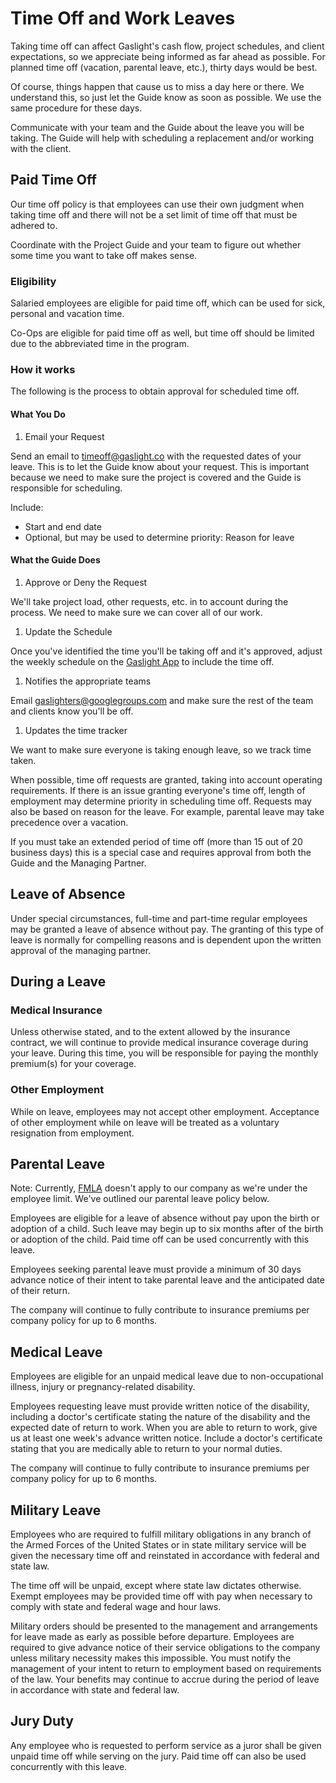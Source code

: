 # Time Off and Work Leaves

Taking time off can affect Gaslight's cash flow, project schedules,
and client expectations, so we appreciate being informed as far ahead as
possible. For planned time off (vacation, parental leave, etc.), thirty
days would be best.

Of course, things happen that cause us to miss a day here or there.  We
understand this, so just let the Guide know as soon as possible. We use
the same procedure for these days.

Communicate with your team and the Guide about the leave you will be
taking. The Guide will help with scheduling a replacement and/or working
with the client.

## Paid Time Off

Our time off policy is that employees can use their own judgment when taking
time off and there will not be a set limit of time off that must be adhered to.

Coordinate with the Project Guide and your team to figure out whether
some time you want to take off makes sense.

### Eligibility

Salaried employees are eligible for paid time off, which can be used for
sick, personal and vacation time.

Co-Ops are eligible for paid time off as well, but time off should be
limited due to the abbreviated time in the program.

### How it works

The following is the process to obtain approval for scheduled time off.

#### What You Do

1. Email your Request

  Send an email to [timeoff@gaslight.co][timeoff] with the requested
  dates of your leave.  This is to let the Guide know about your
  request. This is important because we need to make sure the project is
  covered and the Guide is responsible for scheduling.

  Include:

  * Start and end date
  * Optional, but may be used to determine priority: Reason for leave

#### What the Guide Does

1. Approve or Deny the Request

  We'll take project load, other requests, etc. in to account during the
  process. We need to make sure we can cover all of our work.

1. Update the Schedule

  Once you've identified the time you'll be taking off and it's
  approved, adjust the weekly schedule on the [Gaslight App][scheduler]
  to include the time off.

1. Notifies the appropriate teams

  Email [gaslighters@googlegroups.com][gaslighters] and make sure the
  rest of the team and clients know you'll be off.

1. Updates the time tracker

  We want to make sure everyone is taking enough leave, so we track time
  taken.

When possible, time off requests are granted, taking into account operating
requirements. If there is an issue granting everyone's time off, length of
employment may determine priority in scheduling time off. Requests may
also be based on reason for the leave. For example, parental leave may
take precedence over a vacation.

If you must take an extended period of time off (more than 15 out of 20
business days) this is a special case and requires approval from both
the Guide and the Managing Partner.

## Leave of Absence

Under special circumstances, full-time and part-time regular employees
may be granted a leave of absence without pay. The granting of this type
of leave is normally for compelling reasons and is dependent upon the
written approval of the managing partner.

## During a Leave

### Medical Insurance

Unless otherwise stated, and to the extent allowed by the insurance
contract, we will continue to provide medical insurance coverage during
your leave. During this time, you will be responsible for paying the
monthly premium(s) for your coverage.

### Other Employment

While on leave, employees may not accept other employment. Acceptance of
other employment while on leave will be treated as a voluntary
resignation from employment.


## Parental Leave

Note: Currently, [FMLA][fmla] doesn't apply to our company as we're
under the employee limit. We've outlined our parental leave policy
below.

Employees are eligible for a leave of absence without pay upon the birth
or adoption of a child. Such leave may begin up to six months after of
the birth or adoption of the child. Paid time off can be used
concurrently with this leave.

Employees seeking parental leave must provide a minimum of 30 days
advance notice of their intent to take parental leave and the
anticipated date of their return.

The company will continue to fully contribute to insurance premiums per
company policy for up to 6 months.

## Medical Leave

Employees are eligible for an unpaid medical leave due to
non-occupational illness, injury or pregnancy-related disability.

Employees requesting leave must provide written notice of the
disability, including a doctor's certificate stating the nature of the
disability and the expected date of return to work. When you are able to
return to work, give us at least one week's advance written notice.
Include a doctor's certificate stating that you are medically able to
return to your normal duties.

The company will continue to fully contribute to insurance premiums per
company policy for up to 6 months.

## Military Leave

Employees who are required to fulfill military obligations in any branch
of the Armed Forces of the United States or in state military service
will be given the necessary time off and reinstated in accordance with
federal and state law.

The time off will be unpaid, except where state law dictates otherwise.
Exempt employees may be provided time off with pay when necessary to
comply with state and federal wage and hour laws.

Military orders should be presented to the management and arrangements
for leave made as early as possible before departure. Employees are
required to give advance notice of their service obligations to the
company unless military necessity makes this impossible. You must
notify the management of your intent to return to employment based on
requirements of the law. Your benefits may continue to accrue during
the period of leave in accordance with state and federal law.

## Jury Duty

Any employee who is requested to perform service as a juror shall be
given unpaid time off while serving on the jury. Paid time off can also
be used concurrently with this leave.

[scheduler]: http://dashboard.gaslight.co/schedule 
[fmla]: http://www.dol.gov/whd/fmla/
[timeoff]: mailto:timeoff@gaslight.co
[gaslighters]: mailto:gaslighters@googlegroups.com

